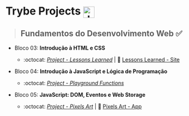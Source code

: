 # Trybe Projects <img align="center" alt="Js" height="30" width="30" src="https://scontent.fcgh24-1.fna.fbcdn.net/v/t1.6435-9/129351852_2818690001753270_85015407846271114_n.jpg?_nc_cat=104&ccb=1-5&_nc_sid=09cbfe&_nc_ohc=tfLU1xaTn3sAX-Ruhdi&_nc_ht=scontent.fcgh24-1.fna&oh=00_AT_ONAacPaQaVgYEDwZ6uN-6BJVveyEybKBI6q9NMKXB2Q&oe=6253555C">



>## Fundamentos do Desenvolvimento Web :white_check_mark:

- Bloco 03: **Introdução à HTML e CSS**
    - :octocat: *[Project - Lessons Learned](/I-Fundamentos-Desenvolvimento-Web/sd-09-project-lessons-learned/)* | :rocket: [Lessons Learned - Site](https://cleber-teixeira.github.io/projetos/lessons-learned/)


- Bloco 04: **Introdução à JavaScript e Lógica de Programação**
    - :octocat: *[Project - Playground Functions](/I-Fundamentos-Desenvolvimento-Web/sd-09-project-playground-functions)*


- Bloco 05: **JavaScript: DOM, Eventos e Web Storage**
    - :octocat: *[Project - Pixels Art](/I-Fundamentos-Desenvolvimento-Web/sd-09-project-pixels-art)* | :rocket: [Pixels Art - App](https://cleber-teixeira.github.io/projetos/pixels-art/)
